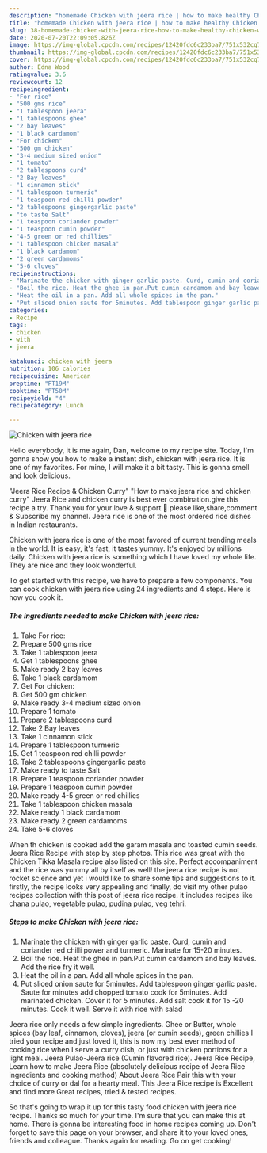 ```yaml
---
description: "homemade Chicken with jeera rice | how to make healthy Chicken with jeera rice"
title: "homemade Chicken with jeera rice | how to make healthy Chicken with jeera rice"
slug: 38-homemade-chicken-with-jeera-rice-how-to-make-healthy-chicken-with-jeera-rice
date: 2020-07-20T22:09:05.826Z
image: https://img-global.cpcdn.com/recipes/12420fdc6c233ba7/751x532cq70/chicken-with-jeera-rice-recipe-main-photo.jpg
thumbnail: https://img-global.cpcdn.com/recipes/12420fdc6c233ba7/751x532cq70/chicken-with-jeera-rice-recipe-main-photo.jpg
cover: https://img-global.cpcdn.com/recipes/12420fdc6c233ba7/751x532cq70/chicken-with-jeera-rice-recipe-main-photo.jpg
author: Edna Wood
ratingvalue: 3.6
reviewcount: 12
recipeingredient:
- "For rice"
- "500 gms rice"
- "1 tablespoon jeera"
- "1 tablespoons ghee"
- "2 bay leaves"
- "1 black cardamom"
- "For chicken"
- "500 gm chicken"
- "3-4 medium sized onion"
- "1 tomato"
- "2 tablespoons curd"
- "2 Bay leaves"
- "1 cinnamon stick"
- "1 tablespoon turmeric"
- "1 teaspoon red chilli powder"
- "2 tablespoons gingergarlic paste"
- "to taste Salt"
- "1 teaspoon coriander powder"
- "1 teaspoon cumin powder"
- "4-5 green or red chillies"
- "1 tablespoon chicken masala"
- "1 black cardamom"
- "2 green cardamoms"
- "5-6 cloves"
recipeinstructions:
- "Marinate the chicken with ginger garlic paste. Curd, cumin and coriander red chilli power and turmeric. Marinate for 15-20 minutes."
- "Boil the rice. Heat the ghee in pan.Put cumin cardamom and bay leaves. Add the rice fry it well."
- "Heat the oil in a pan. Add all whole spices in the pan."
- "Put sliced onion saute for 5minutes. Add tablespoon ginger garlic paste. Saute for minutes add chopped tomato cook for 5minutes. Add marinated chicken. Cover it for 5 minutes. Add salt cook it for 15 -20 minutes. Cook it well. Serve it with rice with salad"
categories:
- Recipe
tags:
- chicken
- with
- jeera

katakunci: chicken with jeera 
nutrition: 106 calories
recipecuisine: American
preptime: "PT19M"
cooktime: "PT50M"
recipeyield: "4"
recipecategory: Lunch

---
```



![Chicken with jeera rice](https://img-global.cpcdn.com/recipes/12420fdc6c233ba7/751x532cq70/chicken-with-jeera-rice-recipe-main-photo.jpg)

Hello everybody, it is me again, Dan, welcome to my recipe site. Today, I'm gonna show you how to make a instant dish, chicken with jeera rice. It is one of my favorites. For mine, I will make it a bit tasty. This is gonna smell and look delicious.

&#34;Jeera Rice Recipe &amp; Chicken Curry&#34; &#34;How to make jeera rice and chicken curry&#34; Jeera Rice and chicken curry is best ever combination.give this recipe a try. Thank you for your love &amp; support 🙏 please like,share,comment &amp; Subscribe my channel. Jeera rice is one of the most ordered rice dishes in Indian restaurants.

Chicken with jeera rice is one of the most favored of current trending meals in the world. It is easy, it's fast, it tastes yummy. It's enjoyed by millions daily. Chicken with jeera rice is something which I have loved my whole life. They are nice and they look wonderful.


To get started with this recipe, we have to prepare a few components. You can cook chicken with jeera rice using 24 ingredients and 4 steps. Here is how you cook it.

<!--inarticleads1-->

##### The ingredients needed to make Chicken with jeera rice:

1. Take For rice:
1. Prepare 500 gms rice
1. Take 1 tablespoon jeera
1. Get 1 tablespoons ghee
1. Make ready 2 bay leaves
1. Take 1 black cardamom
1. Get For chicken:
1. Get 500 gm chicken
1. Make ready 3-4 medium sized onion
1. Prepare 1 tomato
1. Prepare 2 tablespoons curd
1. Take 2 Bay leaves
1. Take 1 cinnamon stick
1. Prepare 1 tablespoon turmeric
1. Get 1 teaspoon red chilli powder
1. Take 2 tablespoons gingergarlic paste
1. Make ready to taste Salt
1. Prepare 1 teaspoon coriander powder
1. Prepare 1 teaspoon cumin powder
1. Make ready 4-5 green or red chillies
1. Take 1 tablespoon chicken masala
1. Make ready 1 black cardamom
1. Make ready 2 green cardamoms
1. Take 5-6 cloves


When th chicken is cooked add the garam masala and toasted cumin seeds. Jeera Rice Recipe with step by step photos. This rice was great with the Chicken Tikka Masala recipe also listed on this site. Perfect accompaniment and the rice was yummy all by itself as well! the jeera rice recipe is not rocket science and yet i would like to share some tips and suggestions to it. firstly, the recipe looks very appealing and finally, do visit my other pulao recipes collection with this post of jeera rice recipe. it includes recipes like chana pulao, vegetable pulao, pudina pulao, veg tehri. 

<!--inarticleads2-->

##### Steps to make Chicken with jeera rice:

1. Marinate the chicken with ginger garlic paste. Curd, cumin and coriander red chilli power and turmeric. Marinate for 15-20 minutes.
1. Boil the rice. Heat the ghee in pan.Put cumin cardamom and bay leaves. Add the rice fry it well.
1. Heat the oil in a pan. Add all whole spices in the pan.
1. Put sliced onion saute for 5minutes. Add tablespoon ginger garlic paste. Saute for minutes add chopped tomato cook for 5minutes. Add marinated chicken. Cover it for 5 minutes. Add salt cook it for 15 -20 minutes. Cook it well. Serve it with rice with salad


Jeera rice only needs a few simple ingredients. Ghee or Butter, whole spices (bay leaf, cinnamon, cloves), jeera (or cumin seeds), green chillies I tried your recipe and just loved it, this is now my best ever method of cooking rice when I serve a curry dish, or just with chicken portions for a light meal. Jeera Pulao-Jeera rice (Cumin flavored rice). Jeera Rice Recipe, Learn how to make Jeera Rice (absolutely delicious recipe of Jeera Rice ingredients and cooking method) About Jeera Rice Pair this with your choice of curry or dal for a hearty meal. This Jeera Rice recipe is Excellent and find more Great recipes, tried &amp; tested recipes. 

So that's going to wrap it up for this tasty food chicken with jeera rice recipe. Thanks so much for your time. I'm sure that you can make this at home. There is gonna be interesting food in home recipes coming up. Don't forget to save this page on your browser, and share it to your loved ones, friends and colleague. Thanks again for reading. Go on get cooking!

